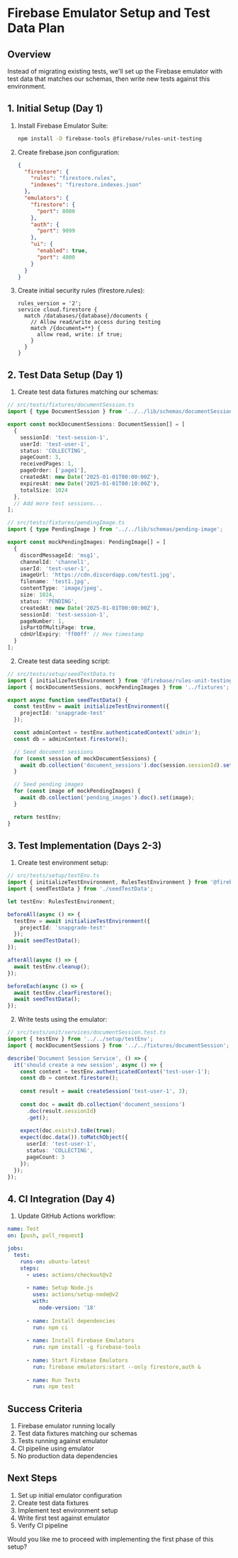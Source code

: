 # Firebase Emulator Setup and Test Data Plan

## Overview

Instead of migrating existing tests, we'll set up the Firebase emulator with test data that matches our schemas, then write new tests against this environment.

## 1. Initial Setup (Day 1)

1. Install Firebase Emulator Suite:
   ```bash
   npm install -D firebase-tools @firebase/rules-unit-testing
   ```

2. Create firebase.json configuration:
   ```json
   {
     "firestore": {
       "rules": "firestore.rules",
       "indexes": "firestore.indexes.json"
     },
     "emulators": {
       "firestore": {
         "port": 8080
       },
       "auth": {
         "port": 9099
       },
       "ui": {
         "enabled": true,
         "port": 4000
       }
     }
   }
   ```

3. Create initial security rules (firestore.rules):
   ```
   rules_version = '2';
   service cloud.firestore {
     match /databases/{database}/documents {
       // Allow read/write access during testing
       match /{document=**} {
         allow read, write: if true;
       }
     }
   }
   ```

## 2. Test Data Setup (Day 1)

1. Create test data fixtures matching our schemas:

```typescript
// src/tests/fixtures/documentSession.ts
import { type DocumentSession } from '../../lib/schemas/documentSession';

export const mockDocumentSessions: DocumentSession[] = [
  {
    sessionId: 'test-session-1',
    userId: 'test-user-1',
    status: 'COLLECTING',
    pageCount: 3,
    receivedPages: 1,
    pageOrder: ['page1'],
    createdAt: new Date('2025-01-01T00:00:00Z'),
    expiresAt: new Date('2025-01-01T00:10:00Z'),
    totalSize: 1024
  },
  // Add more test sessions...
];

// src/tests/fixtures/pendingImage.ts
import { type PendingImage } from '../../lib/schemas/pending-image';

export const mockPendingImages: PendingImage[] = [
  {
    discordMessageId: 'msg1',
    channelId: 'channel1',
    userId: 'test-user-1',
    imageUrl: 'https://cdn.discordapp.com/test1.jpg',
    filename: 'test1.jpg',
    contentType: 'image/jpeg',
    size: 1024,
    status: 'PENDING',
    createdAt: new Date('2025-01-01T00:00:00Z'),
    sessionId: 'test-session-1',
    pageNumber: 1,
    isPartOfMultiPage: true,
    cdnUrlExpiry: 'ff00ff' // Hex timestamp
  }
];
```

2. Create test data seeding script:

```typescript
// src/tests/setup/seedTestData.ts
import { initializeTestEnvironment } from '@firebase/rules-unit-testing';
import { mockDocumentSessions, mockPendingImages } from '../fixtures';

export async function seedTestData() {
  const testEnv = await initializeTestEnvironment({
    projectId: 'snapgrade-test'
  });

  const adminContext = testEnv.authenticatedContext('admin');
  const db = adminContext.firestore();

  // Seed document sessions
  for (const session of mockDocumentSessions) {
    await db.collection('document_sessions').doc(session.sessionId).set(session);
  }

  // Seed pending images
  for (const image of mockPendingImages) {
    await db.collection('pending_images').doc().set(image);
  }

  return testEnv;
}
```

## 3. Test Implementation (Days 2-3)

1. Create test environment setup:

```typescript
// src/tests/setup/testEnv.ts
import { initializeTestEnvironment, RulesTestEnvironment } from '@firebase/rules-unit-testing';
import { seedTestData } from './seedTestData';

let testEnv: RulesTestEnvironment;

beforeAll(async () => {
  testEnv = await initializeTestEnvironment({
    projectId: 'snapgrade-test'
  });
  await seedTestData();
});

afterAll(async () => {
  await testEnv.cleanup();
});

beforeEach(async () => {
  await testEnv.clearFirestore();
  await seedTestData();
});
```

2. Write tests using the emulator:

```typescript
// src/tests/unit/services/documentSession.test.ts
import { testEnv } from '../../setup/testEnv';
import { mockDocumentSessions } from '../../fixtures/documentSession';

describe('Document Session Service', () => {
  it('should create a new session', async () => {
    const context = testEnv.authenticatedContext('test-user-1');
    const db = context.firestore();
    
    const result = await createSession('test-user-1', 3);
    
    const doc = await db.collection('document_sessions')
      .doc(result.sessionId)
      .get();
      
    expect(doc.exists).toBe(true);
    expect(doc.data()).toMatchObject({
      userId: 'test-user-1',
      status: 'COLLECTING',
      pageCount: 3
    });
  });
});
```

## 4. CI Integration (Day 4)

1. Update GitHub Actions workflow:

```yaml
name: Test
on: [push, pull_request]

jobs:
  test:
    runs-on: ubuntu-latest
    steps:
      - uses: actions/checkout@v2
      
      - name: Setup Node.js
        uses: actions/setup-node@v2
        with:
          node-version: '18'
          
      - name: Install dependencies
        run: npm ci
        
      - name: Install Firebase Emulators
        run: npm install -g firebase-tools
        
      - name: Start Firebase Emulators
        run: firebase emulators:start --only firestore,auth &
        
      - name: Run Tests
        run: npm test
```

## Success Criteria

1. Firebase emulator running locally
2. Test data fixtures matching our schemas
3. Tests running against emulator
4. CI pipeline using emulator
5. No production data dependencies

## Next Steps

1. Set up initial emulator configuration
2. Create test data fixtures
3. Implement test environment setup
4. Write first test against emulator
5. Verify CI pipeline

Would you like me to proceed with implementing the first phase of this setup?